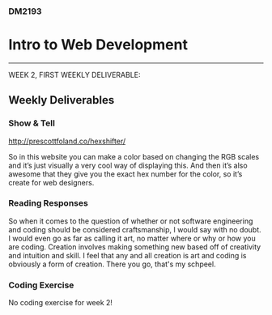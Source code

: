 ### DM2193

# Intro to Web Development

---
WEEK 2, FIRST WEEKLY DELIVERABLE: 

## Weekly Deliverables

### Show & Tell


http://prescottfoland.co/hexshifter/ 

So in this website you can make a color based on changing the RGB scales and it’s just visually a very cool way of displaying this. And then it’s also awesome that they give you the exact hex number for the color, so it’s create for web designers. 

### Reading Responses 

So when it comes to the question of whether or not software engineering and coding should be considered craftsmanship, I would say with no doubt. I would even go as far as calling it art, no matter where or why or how you are coding. Creation involves making something new based off of creativity and intuition and skill. I feel that any and all creation is art and coding is obviously a form of creation. There you go, that's my schpeel. 

### Coding Exercise
No coding exercise for week 2!